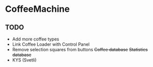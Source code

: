 # CoffeeMachine

## TODO
* Add more coffee types
* Link Coffee Loader with Control Panel
* Remove selection squares from buttons
~~Coffee database~~
~~Statistics database~~
* KYS (Svetli)

